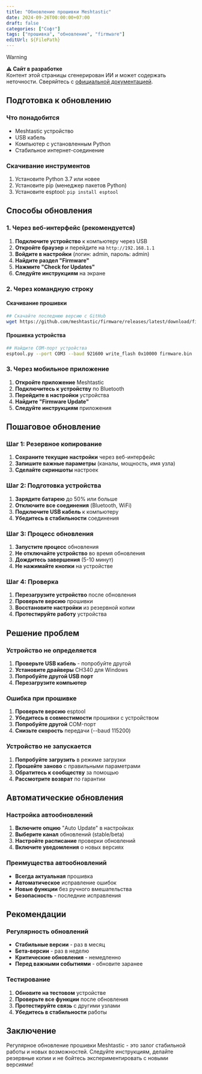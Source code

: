 ```yaml
---
title: "Обновление прошивки Meshtastic"
date: 2024-09-26T00:00:00+07:00
draft: false
categories: ["Софт"]
tags: ["прошивка", "обновление", "firmware"]
editUrl: ${FilePath}
---
```

> [!WARNING]
> **⚠️ Сайт в разработке**  
> Контент этой страницы сгенерирован ИИ и может содержать неточности. Сверяйтесь с [официальной документацией](https://meshtastic.org/docs/).

## Подготовка к обновлению

### Что понадобится
- Meshtastic устройство
- USB кабель
- Компьютер с установленным Python
- Стабильное интернет-соединение

### Скачивание инструментов
1. Установите Python 3.7 или новее
2. Установите pip (менеджер пакетов Python)
3. Установите esptool: `pip install esptool`

## Способы обновления

### 1. Через веб-интерфейс (рекомендуется)

1. **Подключите устройство** к компьютеру через USB
2. **Откройте браузер** и перейдите на `http://192.168.1.1`
3. **Войдите в настройки** (логин: admin, пароль: admin)
4. **Найдите раздел "Firmware"**
5. **Нажмите "Check for Updates"**
6. **Следуйте инструкциям** на экране

### 2. Через командную строку

#### Скачивание прошивки
```bash
## Скачайте последнюю версию с GitHub
wget https://github.com/meshtastic/firmware/releases/latest/download/firmware.bin
```

#### Прошивка устройства
```bash
## Найдите COM-порт устройства
esptool.py --port COM3 --baud 921600 write_flash 0x10000 firmware.bin
```

### 3. Через мобильное приложение

1. **Откройте приложение** Meshtastic
2. **Подключитесь к устройству** по Bluetooth
3. **Перейдите в настройки** устройства
4. **Найдите "Firmware Update"**
5. **Следуйте инструкциям** приложения

## Пошаговое обновление

### Шаг 1: Резервное копирование
1. **Сохраните текущие настройки** через веб-интерфейс
2. **Запишите важные параметры** (каналы, мощность, имя узла)
3. **Сделайте скриншоты** настроек

### Шаг 2: Подготовка устройства
1. **Зарядите батарею** до 50% или больше
2. **Отключите все соединения** (Bluetooth, WiFi)
3. **Подключите USB кабель** к компьютеру
4. **Убедитесь в стабильности** соединения

### Шаг 3: Процесс обновления
1. **Запустите процесс** обновления
2. **Не отключайте устройство** во время обновления
3. **Дождитесь завершения** (5-10 минут)
4. **Не нажимайте кнопки** на устройстве

### Шаг 4: Проверка
1. **Перезагрузите устройство** после обновления
2. **Проверьте версию** прошивки
3. **Восстановите настройки** из резервной копии
4. **Протестируйте работу** устройства

## Решение проблем

### Устройство не определяется
1. **Проверьте USB кабель** - попробуйте другой
2. **Установите драйверы** CH340 для Windows
3. **Попробуйте другой USB порт**
4. **Перезагрузите компьютер**

### Ошибка при прошивке
1. **Проверьте версию** esptool
2. **Убедитесь в совместимости** прошивки с устройством
3. **Попробуйте другой** COM-порт
4. **Снизьте скорость** передачи (--baud 115200)

### Устройство не запускается
1. **Попробуйте загрузить** в режиме загрузки
2. **Прошейте заново** с правильными параметрами
3. **Обратитесь к сообществу** за помощью
4. **Рассмотрите возврат** по гарантии

## Автоматические обновления

### Настройка автообновлений
1. **Включите опцию** "Auto Update" в настройках
2. **Выберите канал** обновлений (stable/beta)
3. **Настройте расписание** проверки обновлений
4. **Включите уведомления** о новых версиях

### Преимущества автообновлений
- **Всегда актуальная** прошивка
- **Автоматическое** исправление ошибок
- **Новые функции** без ручного вмешательства
- **Безопасность** - последние исправления

## Рекомендации

### Регулярность обновлений
- **Стабильные версии** - раз в месяц
- **Бета-версии** - раз в неделю
- **Критические обновления** - немедленно
- **Перед важными событиями** - обновите заранее

### Тестирование
1. **Обновите на тестовом** устройстве
2. **Проверьте все функции** после обновления
3. **Протестируйте связь** с другими узлами
4. **Убедитесь в стабильности** работы

## Заключение

Регулярное обновление прошивки Meshtastic - это залог стабильной работы и новых возможностей. Следуйте инструкциям, делайте резервные копии и не бойтесь экспериментировать с новыми версиями!
